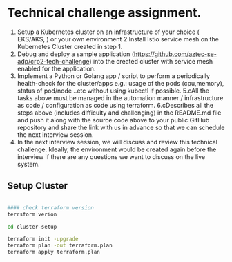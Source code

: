 

# Technical challenge assignment.

1. Setup a Kubernetes cluster on an infrastructure of your choice ( EKS/AKS, ) or your own environment
2.Install Istio service mesh on the Kubernetes Cluster created in step 1.
3. Debug and deploy a sample application (https://github.com/aztec-se-adp/crp2-tech-challenge) into the created cluster with service mesh enabled for the application.
4. Implement a Python or Golang app / script to perform a periodically health-check for the cluster/apps  e.g.: usage of the pods (cpu,memory), status of pod/node ..etc without using kubectl if possible.
5.cAll the tasks above must be managed in the automation manner / infrastructure as code / configuration as code using terraform.
6.cDescribes all the steps above (includes difficulty and challenging) in the README.md file and push it along with the source code above to your public GitHub repository and share the link with us in advance so that we can schedule the next interview session.
7. In the next interview session, we will discuss and review this technical challenge. Ideally, the environment would be created again before the interview if there are any questions we want to discuss on the live system.




## Setup Cluster

```bash

#### check terraform version
terrsform verion

cd cluster-setup

terraform init -upgrade
terraform plan -out terraform.plan
terraform apply terraform.plan
```


 
